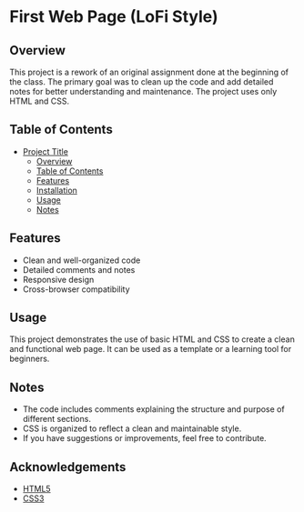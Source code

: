 # First Web Page (LoFi Style)

## Overview
This project is a rework of an original assignment done at the beginning of the class. The primary goal was to clean up the code and add detailed notes for better understanding and maintenance. The project uses only HTML and CSS.

## Table of Contents
- [Project Title](#project-title)
  - [Overview](#overview)
  - [Table of Contents](#table-of-contents)
  - [Features](#features)
  - [Installation](#installation)
  - [Usage](#usage)
  - [Notes](#notes)

## Features
- Clean and well-organized code
- Detailed comments and notes
- Responsive design
- Cross-browser compatibility

## Usage
This project demonstrates the use of basic HTML and CSS to create a clean and functional web page. It can be used as a template or a learning tool for beginners.

## Notes
- The code includes comments explaining the structure and purpose of different sections.
- CSS is organized to reflect a clean and maintainable style.
- If you have suggestions or improvements, feel free to contribute.

## Acknowledgements
- [HTML5](https://developer.mozilla.org/en-US/docs/Web/Guide/HTML/HTML5)
- [CSS3](https://developer.mozilla.org/en-US/docs/Web/CSS/CSS3)
